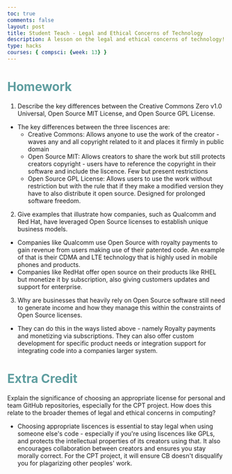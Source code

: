 ```yaml
---
toc: true
comments: false
layout: post
title: Student Teach - Legal and Ethical Concerns of Technology 
description: A lesson on the legal and ethical concerns of technology! By Aditi, Eshika, Cindy, Avanthika, Nupur 
type: hacks
courses: { compsci: {week: 13} }
---
```


# <span style="color:cadetblue">Homework</span>


1. Describe the key differences between the Creative Commons Zero v1.0 Universal, Open Source MIT License, and Open Source GPL License.

- The key differences between the three liscences are:
  - Creative Commons: Allows anyone to use the work of the creator - waves any and all copyright related to it and places it firmly in public domain
  - Open Source MIT: Allows creators to share the work but still protects creators copyright - users have to reference the copyright in their software and include the liscence. Few but present restrictions
  - Open Source GPL License: Allows users to use the work without restriction but with the rule that if they make a modified version they have to also distribute it open source. Designed for prolonged software freedom. 

2. Give examples that illustrate how companies, such as Qualcomm and Red Hat, have leveraged Open Source licenses to establish unique business models.

- Companies like Qualcomm use Open Source with royalty payments to gain revenue from users making use of their patented code. An example of that is their CDMA and LTE technology that is highly used in mobile phones and products.
- Companies like RedHat offer open source on their products like RHEL but monetize it by subscription, also giving customers updates and support for enterprise. 

3. Why are businesses that heavily rely on Open Source software still need to generate income and how they manage this within the constraints of Open Source licenses.

- They can do this in the ways listed above - namely Royalty payments and monetizing via subscriptions. They can also offer custom development for specific product needs or integration support for integrating code into a companies larger system.

# <span style="color:cadetblue">Extra Credit</span>

Explain the significance of choosing an appropriate license for personal and team GitHub repositories, especially for the CPT project. How does this relate to the broader themes of legal and ethical concerns in computing?

- Choosing appropriate liscences is essential to stay legal when using someone else's code - especially if you're using liscences like GPLs, and protects the intellectual properties of its creators using that. It also encourages collaboration between creators and ensures you stay morally correct. For the CPT project, it will ensure CB doesn't disqualify you for plagarizing other peoples' work. 